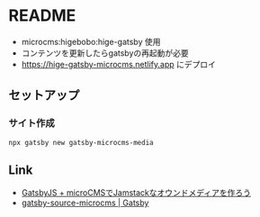 # README

* microcms:higebobo:hige-gatsby 使用
* コンテンツを更新したらgatsbyの再起動が必要
* https://hige-gatsby-microcms.netlify.app にデプロイ

## セットアップ

### サイト作成

```shell
npx gatsby new gatsby-microcms-media
```

## Link

* [GatsbyJS \+ microCMSでJamstackなオウンドメディアを作ろう](https://blog.microcms.io/gatsby-microcms-media/)
* [gatsby\-source\-microcms \| Gatsby](https://www.gatsbyjs.com/plugins/gatsby-source-microcms/)
